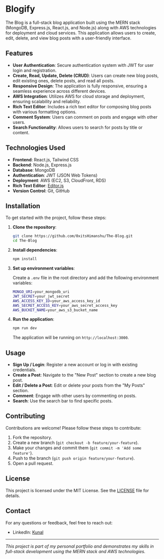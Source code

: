 # Blogify

The Blog is a full-stack blog application built using the MERN stack (MongoDB, Express.js, React.js, and Node.js) along with AWS technologies for deployment and cloud services. This application allows users to create, edit, delete, and view blog posts with a user-friendly interface.

## Features

- **User Authentication**: Secure authentication system with JWT for user login and registration.
- **Create, Read, Update, Delete (CRUD)**: Users can create new blog posts, edit existing ones, delete posts, and read all posts.
- **Responsive Design**: The application is fully responsive, ensuring a seamless experience across different devices.
- **AWS Integration**: Utilizes AWS for cloud storage and deployment, ensuring scalability and reliability.
- **Rich Text Editor**: Includes a rich text editor for composing blog posts with various formatting options.
- **Comment System**: Users can comment on posts and engage with other users.
- **Search Functionality**: Allows users to search for posts by title or content.

## Technologies Used

- **Frontend**: React.js, Tailwind CSS
- **Backend**: Node.js, Express.js
- **Database**: MongoDB
- **Authentication**: JWT (JSON Web Tokens)
- **Deployment**: AWS (EC2, S3, CloudFront, RDS)
- **Rich Text Editor**: [Editor.js](https://editorjs.io/)
- **Version Control**: Git, GitHub

## Installation

To get started with the project, follow these steps:

1. **Clone the repository**:
    ```bash
    git clone https://github.com/0xitsHimanshu/The-Blog.git
    cd The-Blog
    ```

2. **Install dependencies**:
    ```bash
    npm install
    ```

3. **Set up environment variables**:

    Create a `.env` file in the root directory and add the following environment variables:

    ```bash
    MONGO_URI=your_mongodb_uri
    JWT_SECRET=your_jwt_secret
    AWS_ACCESS_KEY_ID=your_aws_access_key_id
    AWS_SECRET_ACCESS_KEY=your_aws_secret_access_key
    AWS_BUCKET_NAME=your_aws_s3_bucket_name
    ```

4. **Run the application**:
    ```bash
    npm run dev
    ```

    The application will be running on `http://localhost:3000`.

## Usage

- **Sign Up / Login**: Register a new account or log in with existing credentials.
- **Create a Post**: Navigate to the "New Post" section to create a new blog post.
- **Edit / Delete a Post**: Edit or delete your posts from the "My Posts" section.
- **Comment**: Engage with other users by commenting on posts.
- **Search**: Use the search bar to find specific posts.

## Contributing

Contributions are welcome! Please follow these steps to contribute:

1. Fork the repository.
2. Create a new branch (`git checkout -b feature/your-feature`).
3. Make your changes and commit them (`git commit -m 'Add some feature'`).
4. Push to the branch (`git push origin feature/your-feature`).
5. Open a pull request.

## License

This project is licensed under the MIT License. See the [LICENSE](LICENSE) file for details.

## Contact

For any questions or feedback, feel free to reach out:

- LinkedIn: [Kunal](https://www.linkedin.com/in/kunal-malhotra-164742259/)

---

*This project is part of my personal portfolio and demonstrates my skills in full-stack development using the MERN stack and AWS technologies.*
